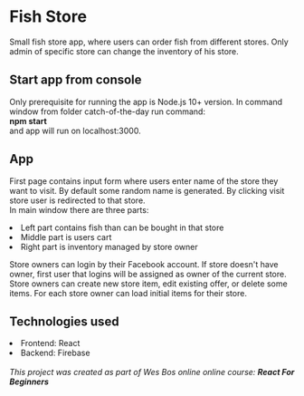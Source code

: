 # Fish Store
Small fish store app, where users can order fish from different stores. Only admin of specific store can change the inventory of his store.


## Start app from console
Only prerequisite for running the app is Node.js 10+ version. 
In command window from folder catch-of-the-day run command: <br><b>npm start</b><br>and app will run on localhost:3000.

## App
First page contains input form where users enter name of the store they want to visit. By default some random name is generated. By clicking visit store user is redirected to that store. 
<br>In main window there are three parts:

<li>Left part contains fish than can be bought in that store
<li>Middle part is users cart 
<li>Right part is inventory managed by store owner

Store owners can login by their Facebook account. If store doesn't have owner, first user that logins will be assigned as owner of the current store. <br>Store owners can create new store item, edit existing offer, or delete some items. 
For each store owner can load initial items for their store.
## Technologies used
<li>Frontend: React
<li>Backend: Firebase
<br>
<br>
<i>This project was created as part of Wes Bos online online course: <b>React For Beginners</b></i>